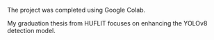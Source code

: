 The project was completed using Google Colab.

My graduation thesis from HUFLIT focuses on enhancing the YOLOv8 detection model.
